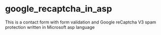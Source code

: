 # google_recaptcha_in_asp
This is a contact form with form validation and Google reCaptcha V3 spam protection written in Microsoft asp language
